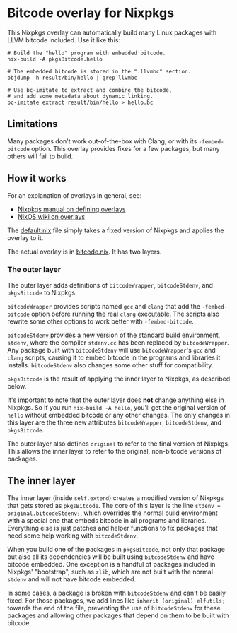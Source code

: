 # Bitcode overlay for Nixpkgs

This Nixpkgs overlay can automatically build many Linux packages with LLVM bitcode included. Use it like this:

```shell
# Build the "hello" program with embedded bitcode.
nix-build -A pkgsBitcode.hello

# The embedded bitcode is stored in the ".llvmbc" section.
objdump -h result/bin/hello | grep llvmbc

# Use bc-imitate to extract and combine the bitcode,
# and add some metadata about dynamic linking.
bc-imitate extract result/bin/hello > hello.bc
```

## Limitations

Many packages don't work out-of-the-box with Clang, or with its `-fembed-bitcode` option.
This overlay provides fixes for a few packages, but many others will fail to build.

## How it works

For an explanation of overlays in general, see:

- [Nixpkgs manual on defining overlays](https://nixos.org/manual/nixpkgs/stable/#sec-overlays-definition)
- [NixOS wiki on overlays](https://nixos.wiki/wiki/Overlays)

The [default.nix](./default.nix) file simply takes a fixed version of Nixpkgs
and applies the overlay to it.

The actual overlay is in [bitcode.nix](./bitcode.nix). It has two layers.

### The outer layer

The outer layer adds definitions of `bitcodeWrapper`, `bitcodeStdenv`,
and `pkgsBitcode` to Nixpkgs.

`bitcodeWrapper` provides scripts named
`gcc` and `clang` that add the `-fembed-bitcode` option before running the real `clang` executable.
The scripts also rewrite some other options to work better with `-fembed-bitcode`.

`bitcodeStdenv` provides a new version of the standard build environment,
`stdenv`, where the compiler `stdenv.cc` has been replaced by `bitcodeWrapper`.
Any package built with `bitcodeStdenv` will use `bitcodeWrapper`'s `gcc` and `clang`
scripts, causing it to embed bitcode in the programs and libraries it installs.
`bitcodeStdenv` also changes some other stuff for compatibility.

`pkgsBitcode` is the result of applying the inner layer to Nixpkgs, as described below.

It's important to note that the outer layer does **not** change anything else in Nixpkgs.
So if you run `nix-build -A hello`, you'll get the original version of `hello` without
embedded bitcode or any other changes. The only changes in this layer are the three new attributes
`bitcodeWrapper`, `bitcodeStdenv`, and `pkgsBitcode`.

The outer layer also defines `original` to refer to the final version of Nixpkgs.
This allows the inner layer to refer to the original, non-bitcode versions of packages.

## The inner layer

The inner layer (inside `self.extend`) creates a modified version of Nixpkgs that gets
stored as `pkgsBitcode`. The core of this layer is the line
`stdenv = original.bitcodeStdenv;`, which overrides the normal build environment with
a special one that embeds bitcode in all programs and libraries.
Everything else is just patches and helper functions to fix packages
that need some help working with `bitcodeStdenv`.

When you build one of the packages in `pkgsBitcode`, not only that package but also
all its dependencies will be built using `bitcodeStdenv` and have bitcode embedded.
One exception is a handful of packages included in Nixpkgs' "bootstrap",
such as `zlib`, which are not built with the normal `stdenv` and will not have bitcode embedded.

In some cases, a package is broken with `bitcodeStdenv` and can't be easily fixed.
For those packages, we add lines like `inherit (original) elfutils;` towards the end of the file,
preventing the use of `bitcodeStdenv` for these packages and allowing other packages
that depend on them to be built with bitcode.
